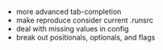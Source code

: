* more advanced tab-completion
* make reproduce consider current .runsrc
* deal with missing values in config
* break out positionals, optionals, and flags